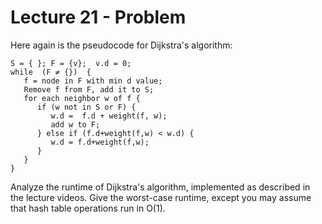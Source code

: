 # Lecture 21 - Problem

Here again is the pseudocode for Dijkstra's algorithm:

```
S = { }; F = {v};  v.d = 0;
while  (F ≠ {})  {
   f = node in F with min d value;
   Remove f from F, add it to S;
   for each neighbor w of f {
      if (w not in S or F) {
         w.d =  f.d + weight(f, w);
         add w to F;
      } else if (f.d+weight(f,w) < w.d) {
         w.d = f.d+weight(f,w);
      }
   }
}
```

Analyze the runtime of Dijkstra's algorithm, implemented as described in the lecture videos. Give the worst-case runtime, except you may assume that hash table operations run in O(1).